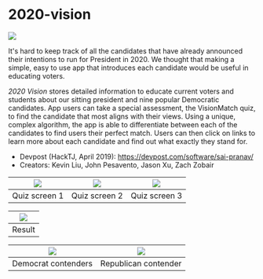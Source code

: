# 2020-vision

![](https://challengepost-s3-challengepost.netdna-ssl.com/photos/production/software_photos/000/792/659/datas/gallery.jpg)

It's hard to keep track of all the candidates that have already announced their intentions to run for President in 2020. We thought that making a simple, easy to use app that introduces each candidate would be useful in educating voters.

*2020 Vision* stores detailed information to educate current voters and students about our sitting president and nine popular Democratic candidates. App users can take a special assessment, the VisionMatch quiz, to find the candidate that most aligns with their views. Using a unique, complex algorithm, the app is able to differentiate between each of the candidates to find users their perfect match. Users can then click on links to learn more about each candidate and find out what exactly they stand for.

* Devpost (HackTJ, April 2019): https://devpost.com/software/sai-pranav/
* Creators: Kevin Liu, John Pesavento, Jason Xu, Zach Zobair

| ![](https://challengepost-s3-challengepost.netdna-ssl.com/photos/production/software_photos/000/792/664/datas/original.PNG) | ![](https://challengepost-s3-challengepost.netdna-ssl.com/photos/production/software_photos/000/792/665/datas/original.PNG) | ![](https://challengepost-s3-challengepost.netdna-ssl.com/photos/production/software_photos/000/792/666/datas/original.PNG) |
|:---:|:---:|:---:|
| Quiz screen 1 | Quiz screen 2 | Quiz screen 3 |

| ![](https://challengepost-s3-challengepost.netdna-ssl.com/photos/production/software_photos/000/792/678/datas/gallery.jpg) |
|:---:|
|Result|

| ![](https://challengepost-s3-challengepost.netdna-ssl.com/photos/production/software_photos/000/792/707/datas/original.png) | ![](https://challengepost-s3-challengepost.netdna-ssl.com/photos/production/software_photos/000/792/684/datas/original.png) |
|:---:|:---:|
| Democrat contenders | Republican contender |
